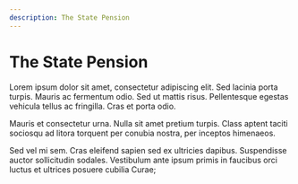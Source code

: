 ```yaml
---
description: The State Pension
---
```


# The State Pension

Lorem ipsum dolor sit amet, consectetur adipiscing elit. Sed lacinia porta turpis. Mauris ac fermentum odio. Sed ut mattis risus. Pellentesque egestas vehicula tellus ac fringilla. Cras et porta odio.

Mauris et consectetur urna. Nulla sit amet pretium turpis. Class aptent taciti sociosqu ad litora torquent per conubia nostra, per inceptos himenaeos.

Sed vel mi sem. Cras eleifend sapien sed ex ultricies dapibus. Suspendisse auctor sollicitudin sodales. Vestibulum ante ipsum primis in faucibus orci luctus et ultrices posuere cubilia Curae;
